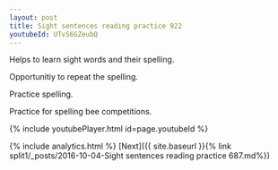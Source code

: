 ```yaml
---
layout: post
title: Sight sentences reading practice 922
youtubeId: UTvS6GZeubQ
---
```

 
 
Helps to learn sight words and their spelling.

Opportunitiy to repeat the spelling. 

Practice spelling. 
 
Practice for spelling bee competitions. 
 
{% include youtubePlayer.html id=page.youtubeId %}
 
 
{% include analytics.html %} 
[Next]({{ site.baseurl }}{% link  split1/_posts/2016-10-04-Sight sentences reading practice 687.md%})
 
